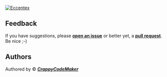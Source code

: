 [![Eccentex](https://github.com/CrappyCodeMaker/ECCENTEX-KNOWLEGE/blob/main/Content/IMG/0.png?raw=true)](https://github.com/CrappyCodeMaker/ECCENTEX-KNOWLEGE/tree/main/Content/0%20Topics/README.md)

## Feedback

If you have suggestions, please **[open an issue](https://github.com/CrappyCodeMaker/CCM-Theme/issues)** or better yet, a **[pull request](https://github.com/CrappyCodeMaker/CCM-Theme/pulls)**. Be nice ;-)

## Authors

Authored by © _**[CrappyCodeMaker](https://github.com/CrappyCodeMaker)**_
